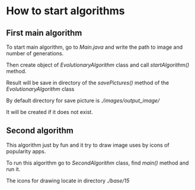 # How to start algorithms
## First main algorithm
To start main algorithm, go to *Main.java* and write the path to image and number of generations.

Then create object of *EvolutionaryAlgorithm* class and call *startAlgorithm()* method.  

Result will be save in directory of the *savePictures()* method of the *EvolutionaryAlgorithm* class 

By default directory for save picture is *./images/output_image/* 

It will be created if it does not exist.


## Second algorithm
This algorithm just by fun and it try to draw image uses by icons of popularity apps.

To run this algorithm go to *SecondAlgorithm* class, find *main()* method and run it.

The icons for drawing locate in directory *./base/15*